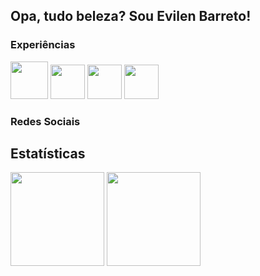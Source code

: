 ## Opa, tudo beleza? Sou Evilen Barreto!

### Experiências

<div>
  <img src="https://cdn.jsdelivr.net/gh/devicons/devicon@latest/icons/python/python-original.svg" height="60" />
  <img src="https://cdn.jsdelivr.net/gh/devicons/devicon@latest/icons/javascript/javascript-original.svg" height="55" />
  <img src="https://cdn.jsdelivr.net/gh/devicons/devicon@latest/icons/html5/html5-original.svg" height="55"/>
  <img src="https://cdn.jsdelivr.net/gh/devicons/devicon@latest/icons/css3/css3-original.svg" height="55"/>
</div>

### Redes Sociais

## Estatísticas
<div>
  <img height="150" src="https://github-readme-stats.vercel.app/api?username=evesweet&show_icons=true&theme=vue-dark&include_all_commits=true&count_private=true"/>
  <img height="150" src="https://github-readme-stats.vercel.app/api/top-langs/?username=evesweet&layout=compact&langs_count=7&theme=vue-dark"/>
</div>
